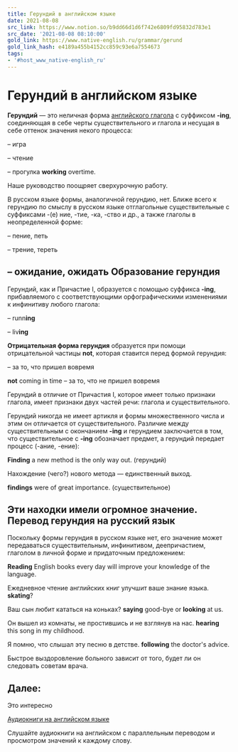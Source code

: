```yaml
---
title: Герундий в английском языке
date: 2021-08-08
src_link: https://www.notion.so/b9dd66d1d6f742e6809fd95832d783e1
src_date: '2021-08-08 08:10:00'
gold_link: https://www.native-english.ru/grammar/gerund
gold_link_hash: e4189a455b4152cc859c93e6a7554673
tags:
- '#host_www_native-english_ru'
---
```





Герундий в английском языке
===========================




**Герундий** — это неличная форма [английского глагола](/grammar/english-verbs) с суффиксом **-ing**, соединяющая в себе черты существительного и глагола и несущая в себе оттенок значения некого процесса:



 – игра

 – чтение

 – прогулка
**working** overtime.  

Наше руководство поощряет сверхурочную работу.

 В русском языке формы, аналогичной герундию, нет. Ближе всего к герундию по смыслу в русском языке отглагольные существительные с суффиксами -(е) ние, -тие, -ка, -ство и др., а также глаголы в неопределенной форме:



 – пение, петь

 – трение, тереть

 – ожидание, ожидать
Образование герундия
--------------------



 Герундий, как и Причастие I, образуется с помощью суффикса **-ing**, прибавляемого с соответствующими орфографическими изменениями к инфинитиву любого глагола:



 – runn**ing**

 – liv**ing**

**Отрицательная форма герундия** образуется при помощи отрицательной частицы **not**, которая ставится перед формой герундия:



 – за то, что пришел вовремя

**not** coming in time – за то, что не пришел вовремя

 Герундий в отличие от Причастия I, которое имеет только признаки глагола, имеет признаки двух частей речи: глагола и существительного.



 Герундий никогда не имеет артикля и формы множественного числа и этим он отличается от существительного. Различие между существительным с окончанием **-ing** и герундием заключается в том, что существительное с **-ing** обозначает предмет, а герундий передает процесс (-ание, -ение):



**Finding** a new method is the only way out. (герундий)  

Нахождение (чего?) нового метода — единственный выход.

**findings** were of great importance. (существительное)  

Эти находки имели огромное значение.
Перевод герундия на русский язык
--------------------------------



 Поскольку формы герундия в русском языке нет, его значение может передаваться существительным, инфинитивом, деепричастием, глаголом в личной форме и придаточным предложением:


**Reading** English books every day will improve your knowledge of the language.  

Ежедневное чтение английских книг улучшит ваше знание языка.
**skating**?  

Ваш сын любит кататься на коньках?
**saying** good-bye or **looking** at us.  

Oн вышел из комнаты, не простившись и не взглянув на нас.
**hearing** this song in my childhood.  

Я помню, что слышал эту песню в детстве.
**following** the doctor's advice.  

Быстрое выздоровление больного зависит от того, будет ли он следовать советам врача.


Далее:
------



Это интересно


[Аудиокниги на английском языке](/books)

Слушайте аудиокниги на английском с параллельным переводом и просмотром значений к каждому слову.